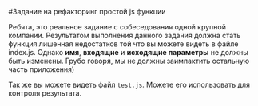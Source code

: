 #Задание на рефакторинг простой js функции

Ребята, это реальное задание с собеседования одной крупной компании.
Результатом выполнения данного задания должна стать функция лишенная недостатков той что вы можете видеть в файле index.js.
Однако <b>имя</b>, <b>входящие</b> и <b>исходящие параметры</b> не должны быть изменены. Грубо говоря, мы не должны заимпактить остальную часть приложения)

Так же вы можете видеть файл <code>test.js</code>. Можете его использовать для контроля результата.

